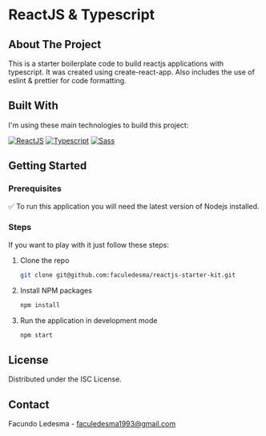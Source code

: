 # ReactJS & Typescript

## About The Project

This is a starter boilerplate code to build reactjs applications with typescript. It was created using create-react-app. Also includes the use of eslint & prettier for code formatting.

## Built With

I'm using these main technologies to build this project:

[![ReactJS][react.js]][react-url]
[![Typescript][typescript.ts]][typescript-url]
[![Sass][sass]][sass-url]

## Getting Started

### Prerequisites

:white_check_mark: To run this application you will need the latest version of Nodejs installed.

### Steps

If you want to play with it just follow these steps:

1. Clone the repo
   ```sh
   git clone git@github.com:faculedesma/reactjs-starter-kit.git
   ```
2. Install NPM packages
   ```sh
   npm install
   ```
3. Run the application in development mode
   ```sh
   npm start
   ```

## License

Distributed under the ISC License.

## Contact

Facundo Ledesma - faculedesma1993@gmail.com

[react.js]: https://img.shields.io/badge/React-20232A?style=for-the-badge&logo=react&logoColor=61DAFB
[react-url]: https://reactjs.org/
[sass]: https://img.shields.io/badge/Sass-20232A?style=for-the-badge&logo=sass
[sass-url]: https://sass-lang.com/
[typescript.ts]: https://img.shields.io/badge/typescript-20232A?style=for-the-badge&logo=typescript&logoColor=blue
[typescript-url]: https://www.typescriptlang.org/

